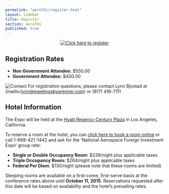 ```yaml
---
permalink: "aerofdi/register.html"
layout: sidebar
title: Register
section: aerofdi
published: true
---
```


<center><a href="https://www.regonline.com/Register/Checkin.aspx?EventID=1666610"><img src="http://dabuttonfactory.com/button.png?t=Click+here+to+register&f=Open+Sans&ts=24&tc=d12229&hp=20&vp=8&c=5&bgt=unicolored&bgc=fff&bs=2&bc=d12229" alt="Click here to register"></a></center>

## Registration Rates

* **Non Government Attendee:** $550.00
* **Government Attendee:** $400.00

![Contact](https://google.github.io/material-design-icons/action/svg/design/ic_question_answer_24px.svg "Contact") For registration questions, please contact Lynn Bjostad at (mailto:lynn@meetingsbypremier.com) or (817) 416-7111

## Hotel Information

The Expo will be held at the [Hyatt Regency Century Plaza](http://www.centuryplaza.hyatt.com/en/hotel/home.html) in Los Angeles, California. 

To reserve a room at the hotel, you can [click here to book a room online](https://resweb.passkey.com/go/AerospaceStatesAssoc) or call 1-888-421-1442 and ask for the ‘National Aerospace Foreign Investment Expo’ group rate:

* **Single or Double Occupancy Room:** $239/night plus applicable taxes
* **Triple Occupancy Room:** $264/night plus applicable taxes
* **Federal Per Diem**: $130/night (please note that these rooms are limited)

Sleeping rooms are available on a first-come, first-serve basis at the conference rates above until **October 11, 2015**. Reservations requested after this date will be based on availability and the hotel’s prevailing rates.
